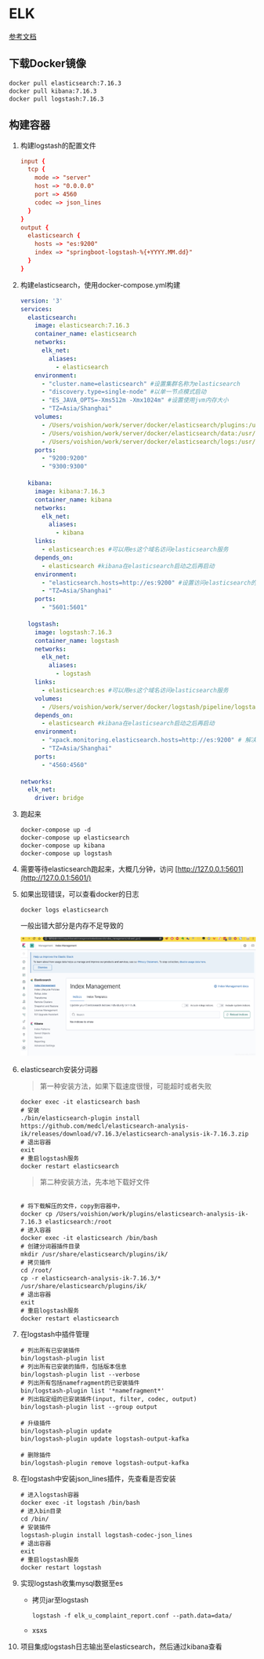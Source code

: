 # ELK

[参考文档](https://blog.csdn.net/qq_21019419/article/details/103630081)

## 下载Docker镜像

```shell
docker pull elasticsearch:7.16.3
docker pull kibana:7.16.3
docker pull logstash:7.16.3
```

## 构建容器

1. 构建logstash的配置文件

   ```conf
   input {
     tcp {
       mode => "server"
       host => "0.0.0.0"
       port => 4560
       codec => json_lines
     }
   }
   output {
     elasticsearch {
       hosts => "es:9200"
       index => "springboot-logstash-%{+YYYY.MM.dd}"
     }
   }
   ```
   
2. 构建elasticsearch，使用docker-compose.yml构建

   ```yaml
   version: '3'
   services:
     elasticsearch:
       image: elasticsearch:7.16.3
       container_name: elasticsearch
       networks:
         elk_net:
           aliases:
             - elasticsearch
       environment:
         - "cluster.name=elasticsearch" #设置集群名称为elasticsearch
         - "discovery.type=single-node" #以单一节点模式启动
         - "ES_JAVA_OPTS=-Xms512m -Xmx1024m" #设置使用jvm内存大小
         - "TZ=Asia/Shanghai"
       volumes:
         - /Users/voishion/work/server/docker/elasticsearch/plugins:/usr/share/elasticsearch/plugins
         - /Users/voishion/work/server/docker/elasticsearch/data:/usr/share/elasticsearch/data
         - /Users/voishion/work/server/docker/elasticsearch/logs:/usr/share/elasticsearch/logs
       ports:
         - "9200:9200"
         - "9300:9300"
   
     kibana:
       image: kibana:7.16.3
       container_name: kibana
       networks:
         elk_net:
           aliases:
             - kibana
       links:
         - elasticsearch:es #可以用es这个域名访问elasticsearch服务
       depends_on:
         - elasticsearch #kibana在elasticsearch启动之后再启动
       environment:
         - "elasticsearch.hosts=http://es:9200" #设置访问elasticsearch的地址
         - "TZ=Asia/Shanghai"
       ports:
         - "5601:5601"
   
     logstash:
       image: logstash:7.16.3
       container_name: logstash
       networks:
         elk_net:
           aliases:
             - logstash
       links:
         - elasticsearch:es #可以用es这个域名访问elasticsearch服务
       volumes:
         - /Users/voishion/work/server/docker/logstash/pipeline/logstash-springboot.conf:/usr/share/logstash/pipeline/logstash.conf #挂载logstash的配置文件
       depends_on:
         - elasticsearch #kibana在elasticsearch启动之后再启动
       environment:
         - "xpack.monitoring.elasticsearch.hosts=http://es:9200" # 解决logstash监控连接报错
         - "TZ=Asia/Shanghai"
       ports:
         - "4560:4560"
   
   networks:
     elk_net:
       driver: bridge
   ```

3. 跑起来

   ```shell
   docker-compose up -d
   docker-compose up elasticsearch
   docker-compose up kibana
   docker-compose up logstash
   ```

4. 需要等待elasticsearch跑起来，大概几分钟，访问 [http://127.0.0.1:5601](http://127.0.0.1:5601/)

5. 如果出现错误，可以查看docker的日志

   ```shell
   docker logs elasticsearch
   ```

   一般出错大部分是内存不足导致的

   ![20191220120254793](doc/images/20191220120254793.png)

6. elasticsearch安装分词器

   > 第一种安装方法，如果下载速度很慢，可能超时或者失败

   ```shell
   docker exec -it elasticsearch bash
   # 安装
   ./bin/elasticsearch-plugin install https://github.com/medcl/elasticsearch-analysis-ik/releases/download/v7.16.3/elasticsearch-analysis-ik-7.16.3.zip
   # 退出容器
   exit
   # 重启logstash服务
   docker restart elasticsearch
   ```

   > 第二种安装方法，先本地下载好文件

   ```shell
   
   # 将下载解压的文件，copy到容器中，
   docker cp /Users/voishion/work/plugins/elasticsearch-analysis-ik-7.16.3 elasticsearch:/root
   # 进入容器
   docker exec -it elasticsearch /bin/bash
   # 创建分词器插件目录
   mkdir /usr/share/elasticsearch/plugins/ik/
   # 拷贝插件
   cd /root/
   cp -r elasticsearch-analysis-ik-7.16.3/* /usr/share/elasticsearch/plugins/ik/
   # 退出容器
   exit
   # 重启logstash服务
   docker restart elasticsearch
   ```

7. 在logstash中插件管理

   ```shell
   # 列出所有已安装插件
   bin/logstash-plugin list 
   # 列出所有已安装的插件，包括版本信息
   bin/logstash-plugin list --verbose 
   # 列出所有包括namefragment的已安装插件
   bin/logstash-plugin list '*namefragment*'
   # 列出指定组的已安装插件(input, filter, codec, output)
   bin/logstash-plugin list --group output 
   
   # 升级插件
   bin/logstash-plugin update 
   bin/logstash-plugin update logstash-output-kafka
   
   # 删除插件
   bin/logstash-plugin remove logstash-output-kafka
   ```

8. 在logstash中安装json_lines插件，先查看是否安装

   ```shell
   # 进入logstash容器
   docker exec -it logstash /bin/bash
   # 进入bin目录
   cd /bin/
   # 安装插件
   logstash-plugin install logstash-codec-json_lines
   # 退出容器
   exit
   # 重启logstash服务
   docker restart logstash
   ```

9. 实现logstash收集mysql数据至es

   - 拷贝jar至logstash

     ```shell
     logstash -f elk_u_complaint_report.conf --path.data=data/
     ```

   - xsxs

10. 项目集成logstash日志输出至elasticsearch，然后通过kibana查看




